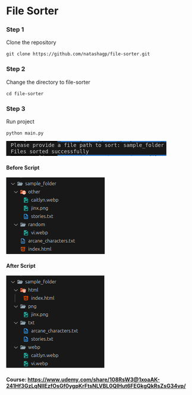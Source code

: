 # File Sorter

### Step 1

Clone the repository

```shell
git clone https://github.com/natashagp/file-sorter.git
```

### Step 2

Change the directory to file-sorter

```shell
cd file-sorter
```

### Step 3

Run project

```shell
python main.py
```

![imagem](https://github.com/natashagp/file-sorter/blob/master/demo/demo.png)

#### Before Script
![imagem](https://github.com/natashagp/file-sorter/blob/master/demo/before_script.png)

#### After Script
![imagem](https://github.com/natashagp/file-sorter/blob/master/demo/after_script.png)

#### Course: https://www.udemy.com/share/108RsW3@1xoaAK-241Hf3GzLqNIIEzfOsGf0ygpKrFtsNLVBL0QIHut6FEGkgQkRsZsG34vp/
